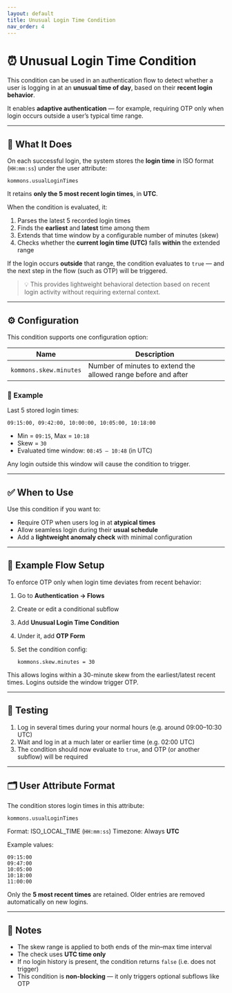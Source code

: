```yaml
---
layout: default
title: Unusual Login Time Condition
nav_order: 4
---
```


# ⏰ Unusual Login Time Condition

This condition can be used in an authentication flow to detect whether a user is logging in at an **unusual time of day**, based on their **recent login behavior**.

It enables **adaptive authentication** — for example, requiring OTP only when login occurs outside a user’s typical time range.

---

## 🧠 What It Does

On each successful login, the system stores the **login time** in ISO format (`HH:mm:ss`) under the user attribute:

```
kommons.usualLoginTimes
```

It retains **only the 5 most recent login times**, in **UTC**.

When the condition is evaluated, it:

1. Parses the latest 5 recorded login times
2. Finds the **earliest** and **latest** time among them
3. Extends that time window by a configurable number of minutes (skew)
4. Checks whether the **current login time (UTC)** falls **within** the extended range

If the login occurs **outside** that range, the condition evaluates to `true` — and the next step in the flow (such as OTP) will be triggered.

> 💡 This provides lightweight behavioral detection based on recent login activity without requiring external context.

---

## ⚙️ Configuration

This condition supports one configuration option:

| Name                    | Description                                                                 |
|-------------------------|-----------------------------------------------------------------------------|
| `kommons.skew.minutes`  | Number of minutes to extend the allowed range before and after              |

### 🧮 Example

Last 5 stored login times:

```
09:15:00, 09:42:00, 10:00:00, 10:05:00, 10:18:00
```

- Min = `09:15`, Max = `10:18`
- Skew = `30`
- Evaluated time window: `08:45 — 10:48` (in UTC)

Any login outside this window will cause the condition to trigger.

---

## ✅ When to Use

Use this condition if you want to:

- Require OTP when users log in at **atypical times**
- Allow seamless login during their **usual schedule**
- Add a **lightweight anomaly check** with minimal configuration

---

## 🔧 Example Flow Setup

To enforce OTP only when login time deviates from recent behavior:

1. Go to **Authentication → Flows**
2. Create or edit a conditional subflow
3. Add **Unusual Login Time Condition**
4. Under it, add **OTP Form**
5. Set the condition config:

   ```
   kommons.skew.minutes = 30
   ```

This allows logins within a 30-minute skew from the earliest/latest recent times. Logins outside the window trigger OTP.

---

## 🧪 Testing

1. Log in several times during your normal hours (e.g. around 09:00–10:30 UTC)
2. Wait and log in at a much later or earlier time (e.g. 02:00 UTC)
3. The condition should now evaluate to `true`, and OTP (or another subflow) will be required

---

## 🗂️ User Attribute Format

The condition stores login times in this attribute:

```
kommons.usualLoginTimes
```

Format: ISO_LOCAL_TIME (`HH:mm:ss`)
Timezone: Always **UTC**

Example values:

```
09:15:00
09:47:00
10:05:00
10:18:00
11:00:00
```

Only the **5 most recent times** are retained.
Older entries are removed automatically on new logins.

---

## 📝 Notes

- The skew range is applied to both ends of the min–max time interval
- The check uses **UTC time only**
- If no login history is present, the condition returns `false` (i.e. does not trigger)
- This condition is **non-blocking** — it only triggers optional subflows like OTP
